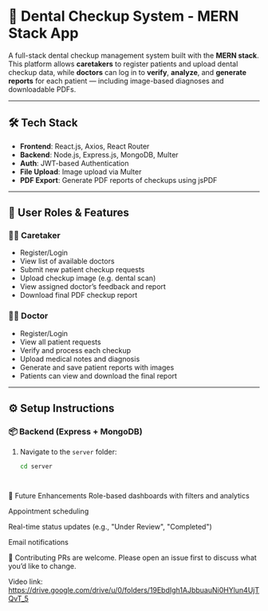# 🦷 Dental Checkup System - MERN Stack App

A full-stack dental checkup management system built with the **MERN stack**.  
This platform allows **caretakers** to register patients and upload dental checkup data, while **doctors** can log in to **verify**, **analyze**, and **generate reports** for each patient — including image-based diagnoses and downloadable PDFs.

---


## 🛠️ Tech Stack

- **Frontend**: React.js, Axios, React Router
- **Backend**: Node.js, Express.js, MongoDB, Multer
- **Auth**: JWT-based Authentication
- **File Upload**: Image upload via Multer
- **PDF Export**: Generate PDF reports of checkups using jsPDF

---

## 👥 User Roles & Features

### 👩‍⚕️ Caretaker
- Register/Login
- View list of available doctors
- Submit new patient checkup requests
- Upload checkup image (e.g. dental scan)
- View assigned doctor’s feedback and report
- Download final PDF checkup report

### 🧑‍⚕️ Doctor
- Register/Login
- View all patient requests
- Verify and process each checkup
- Upload medical notes and diagnosis
- Generate and save patient reports with images
- Patients can view and download the final report

---


## ⚙️ Setup Instructions

### 📦 Backend (Express + MongoDB)

1. Navigate to the `server` folder:
   ```bash
   cd server




📌 Future Enhancements
Role-based dashboards with filters and analytics

Appointment scheduling

Real-time status updates (e.g., "Under Review", "Completed")

Email notifications


🤝 Contributing
PRs are welcome. Please open an issue first to discuss what you’d like to change.


Video link:
https://drive.google.com/drive/u/0/folders/19EbdIgh1AJbbuauNi0HYlun4UjTQvT_5


